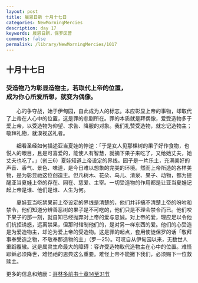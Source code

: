 ```yaml
---
layout: post
title: 晨恩日新 十月十七日
categories: NewMorningMercies
description: day 17
keywords: 晨恩日新，保罗区普
comments: false
permalink: /library/NewMorningMercies/1017
---
```


## 十月十七日

### 受造物乃为彰显造物主，若取代上帝的位置， <br> 成为你心所爱所想，就变为偶像。

&emsp;&emsp;心的争夺战，始于伊甸园，自此成为人的标志。本应彰显上帝的事物，却取代了上帝在人心中的位置，这是罪的悲剧所在。罪的本质就是拜偶像，爱受造物多于爱上帝，以受造物为仰望、求告、降服的对象。我们礼赞受造物，就忘记造物主；敬拜礼物，就漠视送礼者。

&emsp;&emsp;细看圣经如何描述亚当夏娃的悖逆：「于是女人见那棵树的果子好作食物，也悦人的眼目，且是可喜爱的，能使人有智慧，就摘下果子来吃了，又给她丈夫，她丈夫也吃了。」（创三6）夏娃知道上帝设定的界线。园子是一片乐土，充满美好的声音、香气、景色、味道，是今日难以想象的完美的环境。然而上帝所造的各样美物，是为彰显祂这位创造主。但凡树木、花朵、鸟儿、清泉、果子、动物，都为提醒亚当夏娃上帝的存在、同在、慈爱、主宰。一切受造物的作用都是让亚当夏娃记起上帝是谁、他们是谁、人生为何。

&emsp;&emsp;夏娃亚当吃禁果前上帝设定的界线是清楚的，他们并非搞不清楚上帝的吩咐和禁令，他们知道分辨善恶树的果子是不可吃的，他们只是不理会禁令而已。他们咬下果子的那一刻，就自知已经抛弃对上帝的爱与忠诚。对上帝的爱，理应足以令他们抗拒诱惑，远离禁果，但那时辖制他们的，是对另一样东西的爱。他们的心受造是为爱造物主，却沦为爱上帝的受造物。这是罪的起点，套用使徒保罗的话「敬拜事奉受造之物，不敬奉那造物的主」（罗一25）。可叹自从伊甸园以来，无数世人重蹈覆辙。这是属灵生命最大的障碍：容许受造物取代造物主在心中的位置。难怪耶稣必须降世，难怪祂的恩典这么重要。难怪上帝不能撇下我们，必须赐下一位救赎主。

更多的信息和勉励：[哥林多前书十章14至31节]()
